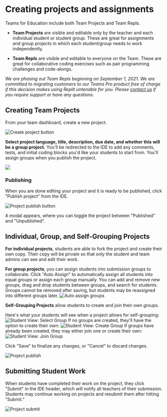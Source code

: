 # Creating projects and assignments

Teams for Education include both Team Projects and Team Repls. 

* **Team Projects** are visible and editable only by the teacher and each individual student or student group. These are great for assignments and group projects in which each student/group needs to work independently. 

* **Team Repls** are visible and editable to everyone on the Team. These are great for collaborative coding exercises such as pair programming challenges and code-alongs. 

*We are phasing out Team Repls beginning on September 1, 2021. We are committed to migrating customers to our Teams Pro product free of charge if this decision makes using Replit untenable for you. Please [contact us](https://replit.canny.io/teams-for-education/p/team-repls) if you require support or have any questions.*

## Creating Team Projects
From your team dashboard, create a new project.

![Create project button](/images/teamsForEducation/project-create-button.png)

**Select project language, title, description, due date, and whether this will be a group project.** You'll be redirected to the IDE to add any comments, tests, and initial coding blocks you'd like your students to start from. You'll assign groups when you publish the project. 

<img style="max-width: 600px" src="/images/teamsForEducation/project-create.png" />

### Publishing

When you are done editing your project and it is ready to be published, click "Publish project" from the IDE.

![Project publish button](/images/teamsForEducation/project-publish-button.png)

A modal appears, where you can toggle the project between "Published" and "Unpublished".

## Individual, Group, and Self-Grouping Projects

**For individual projects**, students are able to fork the project and create their own copy. Their copy will be private so that only the student and team admins can see and edit their work. 

**For group projects**, you can assign students into submission groups to collaborate. Click "Auto Assign" to automatically assign all students into equal groups or assign each group manually. You can add and remove new groups, drag and drop students between groups, and search for students. Groups cannot be removed after saving, but students may be reassigned into different groups later.
![Auto assign groups](/images/teamsForEducation/groups/auto_assign.png)

**Self-Grouping Projects** allow students to create and join their own groups. 

Here's what your students will see when a project allows for self-grouping: 
![Student View: Select Group](/images/teamsForEducation/groups/group_project_student_view.png)
If no groups are created, they'll have the option to create their own: 
![Student View: Create Group](/images/teamsForEducation/groups/student_create_group.png)
If groups have already been created, they may either join one or create their own: 
![Student View: Join Group](/images/teamsForEducation/groups/student_selectcreate_group.png)


Click "Save" to finalize any changes, or "Cancel" to discard changes.

![Project publish](/images/teamsForEducation/project-publish.png)

## Submitting Student Work 

When students have completed their work on the project, they click "Submit" in the IDE header, which will notify all teachers of their submission. Students may continue working on projects and resubmit them after hitting "Submit." 

![Project submit](/images/teamsForEducation/project-submit.png)

